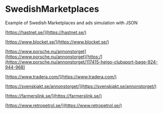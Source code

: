 # SwedishMarketplaces
Example of Swedish Marketplaces and ads simulation with JSON

[https://hastnet.se/](https://hastnet.se/)

[https://www.blocket.se/](https://www.blocket.se/)

[https://www.porsche.nu/annonstorget](https://www.porsche.nu/annonstorget)[https:/](https://www.porsche.nu/annonstorget/117415-heigo-clubsport-bage-924-944-968)

[https://www.tradera.com/](https://www.tradera.com/)

[https://svenskjakt.se/annonstorget/](https://svenskjakt.se/annonstorget/)

[https://farmerslink.se/](https://farmerslink.se/)

[https://www.retropetrol.se/](https://www.retropetrol.se/)
